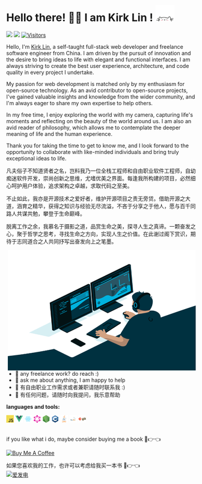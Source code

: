 

# Hello there! 👋🏻 I am Kirk Lin ! <img src="./img/cat.gif" alt="Meaow" width="50" />

[![](https://img.shields.io/badge/-instagram-165DFF?style=flat-square)](https://instagram.com/kirkirlin)
[![](https://img.shields.io/badge/-twitter-0E42D2?style=flat-square)](https://twitter.com/lkirkun)
[![Visitors](https://api.visitorbadge.io/api/combined?path=https%3A%2F%2Fgithub.com%2Fkirklin&countColor=%234080ff&style=flat-square&labelStyle=lower)](https://visitorbadge.io/status?path=https%3A%2F%2Fgithub.com%2Fkirklin)
<br />

Hello, I'm [Kirk Lin](https://kirklin.cn/), a self-taught full-stack web developer and freelance software engineer from China. I am driven by the pursuit of innovation and the desire to bring ideas to life with elegant and functional interfaces. I am always striving to create the best user experience, architecture, and code quality in every project I undertake.

My passion for web development is matched only by my enthusiasm for open-source technology. As an avid contributor to open-source projects, I've gained valuable insights and knowledge from the wider community, and I'm always eager to share my own expertise to help others.

In my free time, I enjoy exploring the world with my camera, capturing life's moments and reflecting on the beauty of the world around us. I am also an avid reader of philosophy, which allows me to contemplate the deeper meaning of life and the human experience.

Thank you for taking the time to get to know me, and I look forward to the opportunity to collaborate with like-minded individuals and bring truly exceptional ideas to life.

凡夫俗子不知道贤者之名，岂料我乃一位全栈工程师和自由职业软件工程师，自幼痴迷软件开发，崇尚创新之思维，尤嗜优美之界面。每逢我所构建的项目，必然细心呵护用户体验，追求架构之卓越，求取代码之至美。

不止如此，我亦是开源技术之爱好者，维护开源项目之责无旁贷。借助开源之大道，涵育之精华，获得之知识与经验无尽流溢，不吝于分享之于他人，愿与百千同路人共谋共勉，攀登于生命巅峰。

脱离工作之余，我慕名于摄影之道，品赏生命之美，探寻人生之真谛。一颗奋发之心，聚于哲学之思考，寻找生命之方向，实现人生之价值。在此谢过阁下赏识，期待于志同道合之人共同抒写出奋发向上之笔墨。

<img align="right" alt="GIF" src="https://github.com/kirklin/kirklin/blob/main/img/code.gif?raw=true" width="500" height="320" />

- 💼 any freelance work? do reach :)
- 💬 ask me about anything, I am happy to help
- 💼 有自由职业工作需求或者兼职请随时联系我 :)
- 💬 有任何问题，请随时向我提问，我乐意帮助

**languages and tools:**  

<code><img height="20" src="https://raw.githubusercontent.com/github/explore/80688e429a7d4ef2fca1e82350fe8e3517d3494d/topics/javascript/javascript.png"></code>
<code><img height="20" src="https://raw.githubusercontent.com/github/explore/80688e429a7d4ef2fca1e82350fe8e3517d3494d/topics/vue/vue.png"></code>
<code><img height="20" src="https://raw.githubusercontent.com/github/explore/80688e429a7d4ef2fca1e82350fe8e3517d3494d/topics/react/react.png"></code>
<code><img height="20" src="https://raw.githubusercontent.com/github/explore/5c058a388828bb5fde0bcafd4bc867b5bb3f26f3/topics/graphql/graphql.png"></code>
<code><img height="20" src="https://raw.githubusercontent.com/github/explore/80688e429a7d4ef2fca1e82350fe8e3517d3494d/topics/nodejs/nodejs.png"></code>
<code><img height="20" src="https://raw.githubusercontent.com/github/explore/80688e429a7d4ef2fca1e82350fe8e3517d3494d/topics/cpp/cpp.png"></code>
<code><img height="20" src="https://raw.githubusercontent.com/github/explore/80688e429a7d4ef2fca1e82350fe8e3517d3494d/topics/java/java.png"></code>
<code><img height="20" src="https://raw.githubusercontent.com/github/explore/80688e429a7d4ef2fca1e82350fe8e3517d3494d/topics/mysql/mysql.png"></code>
<code><img height="20" src="https://raw.githubusercontent.com/github/explore/80688e429a7d4ef2fca1e82350fe8e3517d3494d/topics/git/git.png"></code>

<br/>
if you like what i do, maybe consider buying me a book 🥺👉👈

<a href="https://www.buymeacoffee.com/linkirk" target="_blank"><img src="https://cdn.buymeacoffee.com/buttons/v2/default-red.png" alt="Buy Me A Coffee" width="150" ></a>

如果您喜欢我的工作，也许可以考虑给我买一本书 🥺👉👈<br>
[![爱发电](https://img.shields.io/badge/爱发电-30363D?style=for-the-badge&logo=GitHub-Sponsors&logoColor=#EA4AAA)](https://afdian.net/a/kirklin)
<br/><br/>


